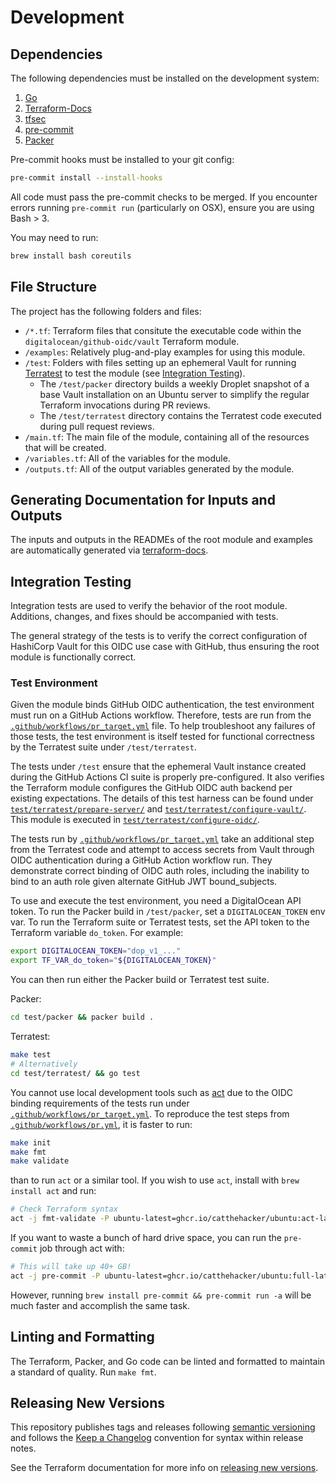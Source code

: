 # Development

## Dependencies

The following dependencies must be installed on the development system:

1. [Go](https://go.dev)
1. [Terraform-Docs](https://github.com/terraform-docs/terraform-docs)
2. [tfsec](https://aquasecurity.github.io/tfsec)
3. [pre-commit](https://pre-commit.com/#install)
4. [Packer](https://www.packer.io/)

Pre-commit hooks must be installed to your git config:

```bash
pre-commit install --install-hooks
```

All code must pass the pre-commit checks to be merged.
If you encounter errors running `pre-commit run` (particularly on OSX), ensure you are using Bash > 3.

You may need to run:

```bash
brew install bash coreutils
```

## File Structure

The project has the following folders and files:

- `/*.tf`: Terraform files that consitute the executable code within the `digitalocean/github-oidc/vault` Terraform module.
- `/examples`: Relatively plug-and-play examples for using this module.
- `/test`: Folders with files setting up an ephemeral Vault for running [Terratest](https://terratest.gruntwork.io) to test the module (see [Integration Testing](#integration-testing)).
  - The `/test/packer` directory builds a weekly Droplet snapshot of a base Vault installation on an Ubuntu server to simplify the regular Terraform invocations during PR reviews.
  - The `/test/terratest` directory contains the Terratest code executed during pull request reviews.
- `/main.tf`: The main file of the module, containing all of the resources that will be created.
- `/variables.tf`: All of the variables for the module.
- `/outputs.tf`: All of the output variables generated by the module.

## Generating Documentation for Inputs and Outputs

The inputs and outputs in the READMEs of the root module and examples are automatically generated via [terraform-docs](https://terraform-docs.io).

## Integration Testing

Integration tests are used to verify the behavior of the root module.
Additions, changes, and fixes should be accompanied with tests.

The general strategy of the tests is to verify the correct configuration of HashiCorp Vault for this OIDC use case with GitHub, thus ensuring the root module is functionally correct.

### Test Environment

Given the module binds GitHub OIDC authentication, the test environment must run on a GitHub Actions workflow.
Therefore, tests are run from the [`.github/workflows/pr_target.yml`](.github/workflows/pr_target.yml) file.
To help troubleshoot any failures of those tests, the test environment is itself tested for functional correctness by the Terratest suite under `/test/terratest`.

The tests under `/test` ensure that the ephemeral Vault instance created during the GitHub Actions CI suite is properly pre-configured.
It also verifies the Terraform module configures the GitHub OIDC auth backend per existing expectations.
The details of this test harness can be found under [`test/terratest/prepare-server/`](test/terratest/prepare-server/) and [`test/terratest/configure-vault/`](test/terratest/configure-vault/). This module is executed in [`test/terratest/configure-oidc/`](test/terratest/configure-oidc/).

The tests run by [`.github/workflows/pr_target.yml`](.github/workflows/pr_target.yml) take an additional step from the Terratest code and attempt to access secrets from Vault through OIDC authentication during a GitHub Action workflow run.
They demonstrate correct binding of OIDC auth roles, including the inability to bind to an auth role given alternate GitHub JWT bound_subjects.

To use and execute the test environment, you need a DigitalOcean API token.
To run the Packer build in `/test/packer`, set a `DIGITALOCEAN_TOKEN` env var.
To run the Terraform suite or Terratest tests, set the API token to the Terraform variable `do_token`.
For example:

```bash
export DIGITALOCEAN_TOKEN="dop_v1_..."
export TF_VAR_do_token="${DIGITALOCEAN_TOKEN}"
```

You can then run either the Packer build or Terratest test suite.

Packer:

```bash
cd test/packer && packer build .
```

Terratest:

```bash
make test
# Alternatively
cd test/terratest/ && go test
```

You cannot use local development tools such as [act](https://github.com/nektos/act) due to the OIDC binding requirements of the tests run under [`.github/workflows/pr_target.yml`](.github/workflows/pr_target.yml).
To reproduce the test steps from [`.github/workflows/pr.yml`](.github/workflows/pr.yml), it is faster to run:

```bash
make init
make fmt
make validate
```

than to run `act` or a similar tool.
If you wish to use `act`, install with `brew install act` and run:

```bash
# Check Terraform syntax
act -j fmt-validate -P ubuntu-latest=ghcr.io/catthehacker/ubuntu:act-latest
```

If you want to waste a bunch of hard drive space, you can run the `pre-commit` job through act with:

```bash
# This will take up 40+ GB!
act -j pre-commit -P ubuntu-latest=ghcr.io/catthehacker/ubuntu:full-latest
```

However, running `brew install pre-commit && pre-commit run -a` will be much faster and accomplish the same task.

## Linting and Formatting

The Terraform, Packer, and Go code can be linted and formatted to maintain a standard of quality. Run `make fmt`.

## Releasing New Versions

This repository publishes tags and releases following [semantic versioning](https://semver.org) and follows the [Keep a Changelog](https://keepachangelog.com/en/1.0.0/) convention for syntax within release notes.

See the Terraform documentation for more info on [releasing new versions](https://www.terraform.io/registry/modules/publish#releasing-new-versions).
